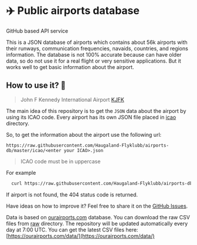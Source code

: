 # ✈️ Public airports database

GitHub based API service

This is a JSON database of airports which contains about 56k airports with their runways, communication frequencies,
navaids, countries, and regions information. The database is not 100% accurate because can have older data, so do not use it for a real flight or very sensitive applications.
But it works well to get basic information about the airport.

## How to use it? 🤔

> John F Kennedy International Airport [KJFK](https://github.com/Haugaland-Flyklubb/airports-db/blob/master/icao/KJFK.json)

The main idea of this repository is to get the `JSON` data about the airport by using its ICAO code.
Every airport has its own JSON file placed in [icao](https://github.com/Haugaland-Flyklubb/airports-db/tree/master/icao) directory.

So, to get the information about the airport use the following url:

`https://raw.githubusercontent.com/Haugaland-Flyklubb/airports-db/master/icao/<enter your ICAO>.json`

> ICAO code must be in uppercase

For example

```bash
  curl https://raw.githubusercontent.com/Haugaland-Flyklubb/airports-db/master/icao/KJFK.json
```

If airport is not found, the 404 status code is returned.

Have ideas on how to improve it? Feel free to share it on the [GitHub Issues](https://github.com/Haugaland-Flyklubb/airports-db/issues).

Data is based on [ourairports.com](https://ourairports.com/) database. You can download the raw CSV files from [raw](https://github.com/Haugaland-Flyklubb/airports-db/tree/master/raw) directory.
The repository will be updated automatically every day at 7:00 UTC. You can get the latest CSV files here: [https://ourairports.com/data/](https://ourairports.com/data/)
